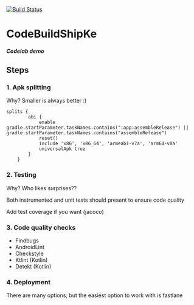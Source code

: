 [![Build Status](https://travis-ci.org/mobidevke/CodeBuildShipKe.svg?branch=master)](https://travis-ci.org/mobidevke/CodeBuildShipKe)

# CodeBuildShipKe

##### Codelab demo

## Steps

### 1. Apk splitting
Why?
Smaller is always better :)
```
splits {
        abi {
            enable gradle.startParameter.taskNames.contains(":app:assembleRelease") || gradle.startParameter.taskNames.contains("assembleRelease")
            reset()
            include 'x86', 'x86_64', 'armeabi-v7a', 'arm64-v8a'
            universalApk true
        }
    }
```

### 2. Testing
Why? Who likes surprises??

Both instrumented and unit tests should present to ensure code quality

Add test coverage if you want (jacoco)


### 3. Code quality checks
- Findbugs
- AndroidLint
- Checkstyle
- Ktlint (Kotlin)
- Detekt (Kotlin)

### 4. Deployment
There are many options, but the easiest option to work with is fastlane